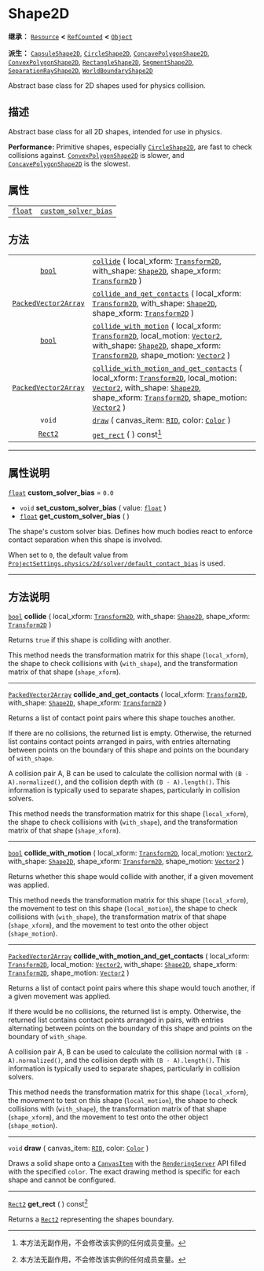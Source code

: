 <!-- ⚠ 请勿编辑本文件 ⚠ -->
<!-- 本文档使用脚本从 WeDot 引擎源码仓库生成。 -->
<!-- 生成脚本：https://github.com/WeDot-Engine/WeDot/tree/4.3/doc/tools/make_md.py； -->
<!-- 原文件：https://github.com/WeDot-Engine/WeDot/tree/4.3/doc/classes/Shape2D.xml。 -->

<div id="_class_shape2d"></div>

# Shape2D

**继承：** [`Resource`](class_resource.md) **<** [`RefCounted`](class_refcounted.md) **<** [`Object`](class_object.md)

**派生：** [`CapsuleShape2D`](class_capsuleshape2d.md), [`CircleShape2D`](class_circleshape2d.md), [`ConcavePolygonShape2D`](class_concavepolygonshape2d.md), [`ConvexPolygonShape2D`](class_convexpolygonshape2d.md), [`RectangleShape2D`](class_rectangleshape2d.md), [`SegmentShape2D`](class_segmentshape2d.md), [`SeparationRayShape2D`](class_separationrayshape2d.md), [`WorldBoundaryShape2D`](class_worldboundaryshape2d.md)

Abstract base class for 2D shapes used for physics collision.

## 描述

Abstract base class for all 2D shapes, intended for use in physics.

 **Performance:** Primitive shapes, especially [`CircleShape2D`](class_circleshape2d.md), are fast to check collisions against. [`ConvexPolygonShape2D`](class_convexpolygonshape2d.md) is slower, and [`ConcavePolygonShape2D`](class_concavepolygonshape2d.md) is the slowest.

## 属性

|||
|:-:|:--|
| [`float`](class_float.md) | [`custom_solver_bias`](#class_shape2d_property_custom_solver_bias) | ``0.0`` |

## 方法

|||
|:-:|:--|
| [`bool`](class_bool.md)                             | [`collide`](#class_shape2d_method_collide) ( local_xform: [`Transform2D`](class_transform2d.md), with_shape: [`Shape2D`](class_shape2d.md), shape_xform: [`Transform2D`](class_transform2d.md) )                                                                                                                                                     |
| [`PackedVector2Array`](class_packedvector2array.md) | [`collide_and_get_contacts`](#class_shape2d_method_collide_and_get_contacts) ( local_xform: [`Transform2D`](class_transform2d.md), with_shape: [`Shape2D`](class_shape2d.md), shape_xform: [`Transform2D`](class_transform2d.md) )                                                                                                                   |
| [`bool`](class_bool.md)                             | [`collide_with_motion`](#class_shape2d_method_collide_with_motion) ( local_xform: [`Transform2D`](class_transform2d.md), local_motion: [`Vector2`](class_vector2.md), with_shape: [`Shape2D`](class_shape2d.md), shape_xform: [`Transform2D`](class_transform2d.md), shape_motion: [`Vector2`](class_vector2.md) )                                   |
| [`PackedVector2Array`](class_packedvector2array.md) | [`collide_with_motion_and_get_contacts`](#class_shape2d_method_collide_with_motion_and_get_contacts) ( local_xform: [`Transform2D`](class_transform2d.md), local_motion: [`Vector2`](class_vector2.md), with_shape: [`Shape2D`](class_shape2d.md), shape_xform: [`Transform2D`](class_transform2d.md), shape_motion: [`Vector2`](class_vector2.md) ) |
| `void`                                              | [`draw`](#class_shape2d_method_draw) ( canvas_item: [`RID`](class_rid.md), color: [`Color`](class_color.md) )                                                                                                                                                                                                                                        |
| [`Rect2`](class_rect2.md)                           | [`get_rect`](#class_shape2d_method_get_rect) ( ) const[^const]                                                                                                                                                                                                                                                                                       |

<!-- rst-class:: classref-section-separator -->

---

## 属性说明

<div id="_class_shape2d_property_custom_solver_bias"></div>

[`float`](class_float.md) **custom_solver_bias** = ``0.0`` <div id="class_shape2d_property_custom_solver_bias"></div>

- `void` **set_custom_solver_bias** ( value: [`float`](class_float.md) )
- [`float`](class_float.md) **get_custom_solver_bias** ( )

The shape's custom solver bias. Defines how much bodies react to enforce contact separation when this shape is involved.

When set to `0`, the default value from [`ProjectSettings.physics/2d/solver/default_contact_bias`](#class_projectsettings_property_physics/2d/solver/default_contact_bias) is used.

<!-- rst-class:: classref-section-separator -->

---

## 方法说明

<div id="_class_shape2d_method_collide"></div>

[`bool`](class_bool.md) **collide** ( local_xform: [`Transform2D`](class_transform2d.md), with_shape: [`Shape2D`](class_shape2d.md), shape_xform: [`Transform2D`](class_transform2d.md) )<div id="class_shape2d_method_collide"></div>

Returns `true` if this shape is colliding with another.

This method needs the transformation matrix for this shape (`local_xform`), the shape to check collisions with (`with_shape`), and the transformation matrix of that shape (`shape_xform`).

<!-- rst-class:: classref-item-separator -->

---

<div id="_class_shape2d_method_collide_and_get_contacts"></div>

[`PackedVector2Array`](class_packedvector2array.md) **collide_and_get_contacts** ( local_xform: [`Transform2D`](class_transform2d.md), with_shape: [`Shape2D`](class_shape2d.md), shape_xform: [`Transform2D`](class_transform2d.md) )<div id="class_shape2d_method_collide_and_get_contacts"></div>

Returns a list of contact point pairs where this shape touches another.

If there are no collisions, the returned list is empty. Otherwise, the returned list contains contact points arranged in pairs, with entries alternating between points on the boundary of this shape and points on the boundary of `with_shape`.

A collision pair A, B can be used to calculate the collision normal with `(B - A).normalized()`, and the collision depth with `(B - A).length()`. This information is typically used to separate shapes, particularly in collision solvers.

This method needs the transformation matrix for this shape (`local_xform`), the shape to check collisions with (`with_shape`), and the transformation matrix of that shape (`shape_xform`).

<!-- rst-class:: classref-item-separator -->

---

<div id="_class_shape2d_method_collide_with_motion"></div>

[`bool`](class_bool.md) **collide_with_motion** ( local_xform: [`Transform2D`](class_transform2d.md), local_motion: [`Vector2`](class_vector2.md), with_shape: [`Shape2D`](class_shape2d.md), shape_xform: [`Transform2D`](class_transform2d.md), shape_motion: [`Vector2`](class_vector2.md) )<div id="class_shape2d_method_collide_with_motion"></div>

Returns whether this shape would collide with another, if a given movement was applied.

This method needs the transformation matrix for this shape (`local_xform`), the movement to test on this shape (`local_motion`), the shape to check collisions with (`with_shape`), the transformation matrix of that shape (`shape_xform`), and the movement to test onto the other object (`shape_motion`).

<!-- rst-class:: classref-item-separator -->

---

<div id="_class_shape2d_method_collide_with_motion_and_get_contacts"></div>

[`PackedVector2Array`](class_packedvector2array.md) **collide_with_motion_and_get_contacts** ( local_xform: [`Transform2D`](class_transform2d.md), local_motion: [`Vector2`](class_vector2.md), with_shape: [`Shape2D`](class_shape2d.md), shape_xform: [`Transform2D`](class_transform2d.md), shape_motion: [`Vector2`](class_vector2.md) )<div id="class_shape2d_method_collide_with_motion_and_get_contacts"></div>

Returns a list of contact point pairs where this shape would touch another, if a given movement was applied.

If there would be no collisions, the returned list is empty. Otherwise, the returned list contains contact points arranged in pairs, with entries alternating between points on the boundary of this shape and points on the boundary of `with_shape`.

A collision pair A, B can be used to calculate the collision normal with `(B - A).normalized()`, and the collision depth with `(B - A).length()`. This information is typically used to separate shapes, particularly in collision solvers.

This method needs the transformation matrix for this shape (`local_xform`), the movement to test on this shape (`local_motion`), the shape to check collisions with (`with_shape`), the transformation matrix of that shape (`shape_xform`), and the movement to test onto the other object (`shape_motion`).

<!-- rst-class:: classref-item-separator -->

---

<div id="_class_shape2d_method_draw"></div>

`void` **draw** ( canvas_item: [`RID`](class_rid.md), color: [`Color`](class_color.md) )<div id="class_shape2d_method_draw"></div>

Draws a solid shape onto a [`CanvasItem`](class_canvasitem.md) with the [`RenderingServer`](class_renderingserver.md) API filled with the specified `color`. The exact drawing method is specific for each shape and cannot be configured.

<!-- rst-class:: classref-item-separator -->

---

<div id="_class_shape2d_method_get_rect"></div>

[`Rect2`](class_rect2.md) **get_rect** ( ) const[^const]<div id="class_shape2d_method_get_rect"></div>

Returns a [`Rect2`](class_rect2.md) representing the shapes boundary.

[^virtual]: 本方法通常需要用户覆盖才能生效。
[^const]: 本方法无副作用，不会修改该实例的任何成员变量。
[^vararg]: 本方法除了能接受在此处描述的参数外，还能够继续接受任意数量的参数。
[^constructor]: 本方法用于构造某个类型。
[^static]: 调用本方法无需实例，可直接使用类名进行调用。
[^operator]: 本方法描述的是使用本类型作为左操作数的有效运算符。
[^bitfield]: 这个值是由下列位标志构成位掩码的整数。
[^void]: 无返回值。
